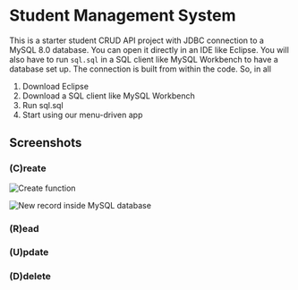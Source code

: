 # Student Management System
This is a starter student CRUD API project with JDBC connection to a MySQL 8.0 database. You can open it directly in an IDE like Eclipse. You will also have to run `sql.sql` in a SQL client like MySQL Workbench to have a database set up. The connection is built from within the code. So, in all
1) Download Eclipse
2) Download a SQL client like MySQL Workbench
3) Run sql.sql
4) Start using our menu-driven app

## Screenshots

### (C)reate

![Create function](https://i.ibb.co/thHQK8B/Add.png "Create function")

![New record inside MySQL database](https://i.ibb.co/L1jm3Gg/database.png "New record inside MySQL database")


### (R)ead


### (U)pdate


### (D)delete




